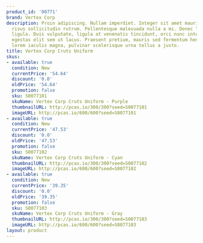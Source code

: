 ```yaml
---
product_id: '00771'
brand: Vertex Corp
description: Proin adipiscing. Nullam imperdiet. Integer sit amet mauris imperdiet
  risus sollicitudin rutrum. Pellentesque malesuada nulla a mi. Donec laoreet dapibus
  ligula. Duis vulputate, ligula at venenatis tincidunt, orci nunc interdum leo, ac
  egestas elit sem ut lacus. Praesent pretium, mauris sed fermentum hendrerit, nulla
  lorem iaculis magna, pulvinar scelerisque urna tellus a justo.
title: Vertex Corp Cruts Uniform
skus:
- available: true
  condition: New
  currentPrice: '54.64'
  discount: '0.0'
  oldPrice: '54.64'
  promotion: false
  sku: S0077101
  skuName: Vertex Corp Cruts Uniform - Purple
  thumbnailURL: http://pcas.io/300/300?seed=S0077101
  imageURL: http://pcas.io/600/600?seed=S0077101
- available: true
  condition: New
  currentPrice: '47.53'
  discount: '0.0'
  oldPrice: '47.53'
  promotion: false
  sku: S0077102
  skuName: Vertex Corp Cruts Uniform - Cyan
  thumbnailURL: http://pcas.io/300/300?seed=S0077102
  imageURL: http://pcas.io/600/600?seed=S0077102
- available: true
  condition: New
  currentPrice: '39.35'
  discount: '0.0'
  oldPrice: '39.35'
  promotion: false
  sku: S0077103
  skuName: Vertex Corp Cruts Uniform - Gray
  thumbnailURL: http://pcas.io/300/300?seed=S0077103
  imageURL: http://pcas.io/600/600?seed=S0077103
layout: product
---
```

